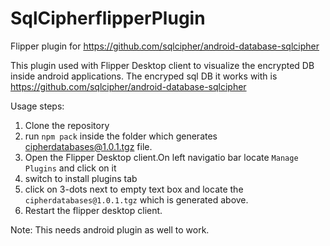 # SqlCipherflipperPlugin
Flipper plugin for https://github.com/sqlcipher/android-database-sqlcipher

This plugin used with Flipper Desktop client to visualize the encrypted DB inside android applications.
The encryped sql DB it works with is https://github.com/sqlcipher/android-database-sqlcipher

Usage steps:
1. Clone the repository
2. run `npm pack` inside the folder which generates cipherdatabases@1.0.1.tgz file.
3. Open the Flipper Desktop client.On left navigatio bar locate ```Manage Plugins``` and click on it
4. switch to install plugins tab
5. click on 3-dots next to empty text box and locate the `cipherdatabases@1.0.1.tgz` which is generated above.
6. Restart the flipper desktop client.


Note: This needs android plugin as well to work.
